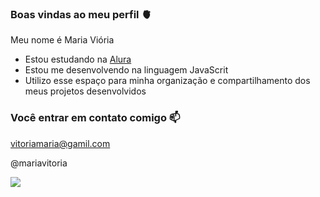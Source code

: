 ### Boas vindas ao meu perfil 🫀

Meu nome é Maria Viória 

- Estou estudando na [Alura](https://www.alura.com.br)
- Estou me desenvolvendo na linguagem JavaScrit
- Utilizo esse espaço para minha organização e compartilhamento dos meus projetos desenvolvidos

### Você entrar em contato comigo 📫

vitoriamaria@gamil.com

@mariavitoria

![](https://media.tenor.com/57mc9TmwqWEAAAAj/corinthians.gif)
